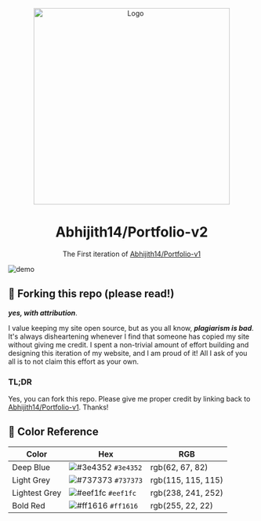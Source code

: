 <div align="center">
  <img alt="Logo" src="https://raw.githubusercontent.com/Abhijith14/Portfolio-v1/master/readme_assets/logo.png" width="400" />
</div>
<h1 align="center">
  Abhijith14/Portfolio-v2
</h1>
<p align="center">
  The First iteration of <a href="https://abhijith14.github.io/Portfolio-v1/" target="_blank">Abhijith14/Portfolio-v1</a>
</p>
<!--
<p align="center">
  Previous iterations:
  <a href="https://github.com/Abhijith14/v2" target="_blank">v1</a>,
  <a href="https://github.com/Abhijith14/v3" target="_blank">v2</a>,
  <a href="https://github.com/Abhijith14/v4" target="_blank">v3</a>
</p>
-->
<!--
<p align="center">
  <a href="https://app.netlify.com/sites/Abhijith14/deploys" target="_blank">
    <img src="https://api.netlify.com/api/v1/badges/Abhijith14-7b78-48c9-9e2d-6fb5e47ab3af/deploy-status" alt="Netlify Status" />
  </a>
</p>
-->

![demo](https://raw.githubusercontent.com/Abhijith14/Portfolio-v1/master/media/webs/4.png)

## 🚨 Forking this repo (please read!)

_**yes, with attribution**_.

I value keeping my site open source, but as you all know, _**plagiarism is bad**_. It's always disheartening whenever I find that someone has copied my site without giving me credit. I spent a non-trivial amount of effort building and designing this iteration of my website, and I am proud of it! All I ask of you all is to not claim this effort as your own.


### TL;DR

Yes, you can fork this repo. Please give me proper credit by linking back to [Abhijith14/Portfolio-v1](https://github.com/Abhijith14/Portfolio-v1). Thanks!

## 🎨 Color Reference

| Color          | Hex                                                                | RGB		           |
| -------------- | ------------------------------------------------------------------ |	------------------ |
| Deep Blue      | ![#3e4352](https://via.placeholder.com/10/3e4352?text=+) `#3e4352` |	rgb(62, 67, 82)	   |
| Light Grey     | ![#737373](https://via.placeholder.com/10/737373?text=+) `#737373` |	rgb(115, 115, 115) |
| Lightest Grey  | ![#eef1fc](https://via.placeholder.com/10/eef1fc?text=+) `#eef1fc` |	rgb(238, 241, 252) |
| Bold Red       | ![#ff1616](https://via.placeholder.com/10/ff1616?text=+) `#ff1616` |	rgb(255, 22, 22)   |
